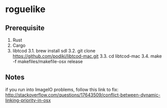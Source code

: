 # roguelike

## Prerequisite

1. Rust
2. Cargo
3. libtcod
3.1. brew install sdl
3.2. git clone https://github.com/podiki/libtcod-mac.git
3.3. cd libtcod-mac
3.4. make -f makefiles/makefile-osx release

## Notes
if you run into ImageIO problems, follow this link to fix:
http://stackoverflow.com/questions/17643509/conflict-between-dynamic-linking-priority-in-osx

